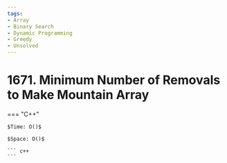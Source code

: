 ```yaml
---
tags:
- Array
- Binary Search
- Dynamic Programming
- Greedy
- Unsolved
---
```



# 1671. Minimum Number of Removals to Make Mountain Array

=== "C++"

    $Time: O()$

    $Space: O()$

    ``` c++
    ```